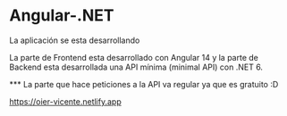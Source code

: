 # Angular-.NET

La aplicación se esta desarrollando

La parte de Frontend esta desarrollado con Angular 14 y la parte de Backend esta desarrollada una API mínima (minimal API) con .NET 6.

*** La parte que hace peticiones a la API va regular ya que es gratuito :D

https://oier-vicente.netlify.app

